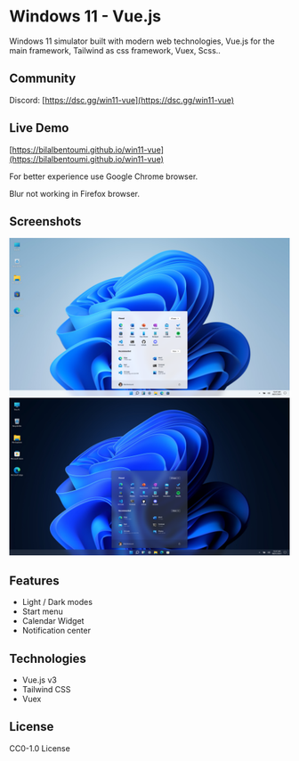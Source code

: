 # Windows 11 - Vue.js
Windows 11 simulator built with modern web technologies, Vue.js for the main framework, Tailwind as css framework, Vuex, Scss..

## Community
Discord: [https://dsc.gg/win11-vue](https://dsc.gg/win11-vue)

## Live Demo
[https://bilalbentoumi.github.io/win11-vue](https://bilalbentoumi.github.io/win11-vue)

For better experience use Google Chrome browser.

Blur not working in Firefox browser.


## Screenshots
![windows11-light-mode](./public/screenshots/light.png)
![windows11-dark-mode](./public/screenshots/dark.png)

## Features
- Light / Dark modes
- Start menu
- Calendar Widget
- Notification center

## Technologies
- Vue.js v3
- Tailwind CSS
- Vuex

## License
CC0-1.0 License
